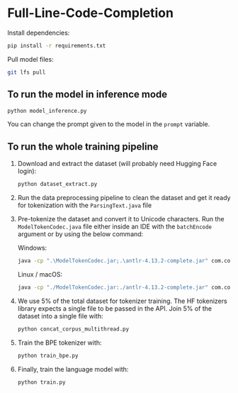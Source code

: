 # Full-Line-Code-Completion

Install dependencies:

```bash
pip install -r requirements.txt
```

Pull model files:
```bash
git lfs pull
```

## To run the model in inference mode

```bash
python model_inference.py
```

You can change the prompt given to the model in the `prompt` variable.

## To run the whole training pipeline

1. Download and extract the dataset (will probably need Hugging Face login):
    ```bash
    python dataset_extract.py
    ```

2. Run the data preprocessing pipeline to clean the dataset and get it ready for tokenization with the `ParsingText.java` file

3. Pre-tokenize the dataset and convert it to Unicode characters. Run the `ModelTokenCodec.java` file either inside an IDE with the `batchEncode` argument or by using the below command:

    Windows:
    ```bash
    java -cp ".\ModelTokenCodec.jar;.\antlr-4.13.2-complete.jar" com.codelm.ModelTokenCodec batchEncode
    ```

    Linux / macOS:
    ```bash
    java -cp "./ModelTokenCodec.jar:./antlr-4.13.2-complete.jar" com.codelm.ModelTokenCodec batchEncode
    ```

4. We use 5% of the total dataset for tokenizer training. The HF tokenizers library expects a single file to be passed in the API. Join 5% of the dataset into a single file with:
    ```bash
    python concat_corpus_multithread.py
    ```

5. Train the BPE tokenizer with:
    ```bash
    python train_bpe.py
    ```

6. Finally, train the language model with:
    ```bash
    python train.py
    ```